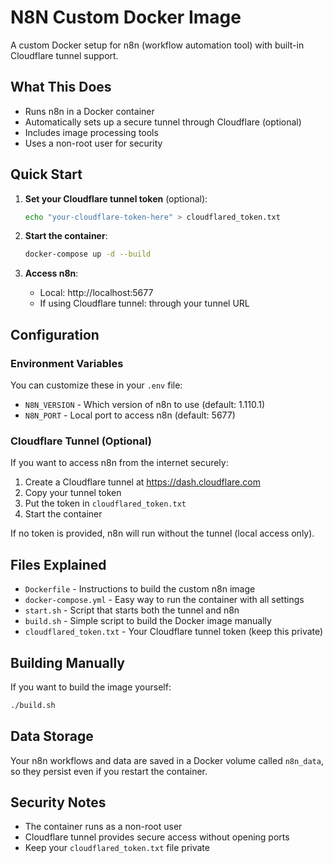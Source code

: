 # N8N Custom Docker Image

A custom Docker setup for n8n (workflow automation tool) with built-in Cloudflare tunnel support.

## What This Does

- Runs n8n in a Docker container
- Automatically sets up a secure tunnel through Cloudflare (optional)
- Includes image processing tools
- Uses a non-root user for security

## Quick Start

1. **Set your Cloudflare tunnel token** (optional):
   ```bash
   echo "your-cloudflare-token-here" > cloudflared_token.txt
   ```

2. **Start the container**:
   ```bash
   docker-compose up -d --build
   ```

3. **Access n8n**:
   - Local: http://localhost:5677
   - If using Cloudflare tunnel: through your tunnel URL

## Configuration

### Environment Variables

You can customize these in your `.env` file:

- `N8N_VERSION` - Which version of n8n to use (default: 1.110.1)
- `N8N_PORT` - Local port to access n8n (default: 5677)

### Cloudflare Tunnel (Optional)

If you want to access n8n from the internet securely:

1. Create a Cloudflare tunnel at https://dash.cloudflare.com
2. Copy your tunnel token
3. Put the token in `cloudflared_token.txt`
4. Start the container

If no token is provided, n8n will run without the tunnel (local access only).

## Files Explained

- `Dockerfile` - Instructions to build the custom n8n image
- `docker-compose.yml` - Easy way to run the container with all settings
- `start.sh` - Script that starts both the tunnel and n8n
- `build.sh` - Simple script to build the Docker image manually
- `cloudflared_token.txt` - Your Cloudflare tunnel token (keep this private)

## Building Manually

If you want to build the image yourself:

```bash
./build.sh
```

## Data Storage

Your n8n workflows and data are saved in a Docker volume called `n8n_data`, so they persist even if you restart the container.

## Security Notes

- The container runs as a non-root user
- Cloudflare tunnel provides secure access without opening ports
- Keep your `cloudflared_token.txt` file private
